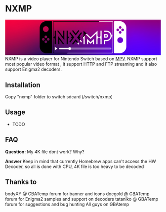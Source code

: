 NXMP
======

![Banner](docs/banner.jpg)
NXMP is a video player for Nintendo Switch based on [MPV](https://mpv.io/).
NXMP support most popular video format , it support HTTP and FTP streaming and it also support Enigma2 decoders.

Installation 
----
Copy "nxmp" folder to switch sdcard (/switch/nxmp)

Usage
-----
- TODO

FAQ
-----
**Question:** My 4K file dont work? Why?

**Answer** Keep in mind that currently Homebrew apps can't access the HW Decoder, so all is done with CPU, 4K file is too heavy to be decoded

Thanks to
-----
bodyXY @ GBATemp forum for banner and icons
docgold @ GBATemp forum for Enigma2 samples and support on decoders
tataniko @ GBATemp forum for suggestions and bug hunting
All guys on GBAtemp

